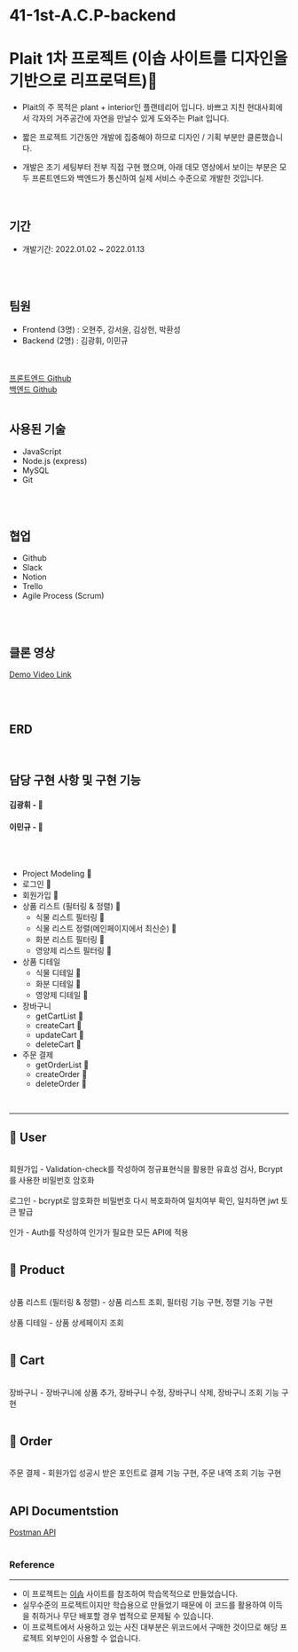 # 41-1st-A.C.P-backend

# Plait 1차 프로젝트 (이솝 사이트를 디자인을 기반으로 리프로덕트)🥾
- Plait의 주 목적은 plant + interior인 플랜테리어 입니다. 바쁘고 지친 현대사회에서 각자의 거주공간에 자연을 만날수 있게 도와주는 Plait 입니다.

- 짧은 프로젝트 기간동안 개발에 집중해야 하므로 디자인 / 기획 부분만 클론했습니다.


- 개발은 초기 세팅부터 전부 직접 구현 했으며, 아래 데모 영상에서 보이는 부분은 모두 프론트엔드와 백엔드가 통신하여 실제 서비스 수준으로 개발한 것입니다.
<br />

## 기간

- 개발기간: 2022.01.02 ~ 2022.01.13
<br />
<br />


## 팀원

- Frontend (3명) : 오현주, 강서윤, 김상헌, 박환성
- Backend (2명)  : 김광휘, 이민규
<br />
<br />
<a href="https://github.com/wecode-bootcamp-korea/41-1st-A.C.P-frontend">프론트엔드 Github</a>
<br />
<a href="https://github.com/wecode-bootcamp-korea/41-1st-A.C.P-backend">  백엔드 Github</a>
<br />
<br />

## 사용된 기술
- JavaScript
- Node.js (express)
- MySQL
- Git
<br />
<br />


## 협업

- Github
- Slack
- Notion
- Trello
- Agile Process (Scrum)
<br />
<br />



## 클론 영상


<a href="">Demo Video Link</a>



<br />
<br />


## ERD

<img src=""/>

<br />
<br />


## 담당 구현 사항 및 구현 기능

#### 김광휘 - 🤖  

#### 이민규 - 🙂

<br />
<br />

- Project Modeling 🤖
- 로그인 🙂
- 회원가입 🤖
- 상품 리스트 (필터링 & 정렬) 🤖 
  - 식물 리스트 필터링 🤖
  - 식물 리스트 정렬(메인페이지에서 최신순) 🤖
  - 화분 리스트 필터링 🤖
  - 영양제 리스트 필터링 🤖
- 상품 디테일
  - 식물 디테일 🤖
  - 화분 디테일 🙂
  - 영양제 디테일 🤖
- 장바구니
  - getCartList 🙂
  - createCart 🤖
  - updateCart 🤖
  - deleteCart 🙂
- 주문 결제
  - getOrderList 🙂
  - createOrder 🤖
  - deleteOrder 🙂
<br />

---

## 🥾 User
<br />
회원가입 - Validation-check를 작성하여 정규표현식을 활용한 유효성 검사, Bcrypt를 사용한 비밀번호 암호화
<br />
<br />
로그인 - bcrypt로 암호화한 비밀번호 다시 복호화하여 일치여부 확인, 일치하면 jwt 토큰 발급
<br />
<br />
인가 - Auth를 작성하여 인가가 필요한 모든 API에 적용
<br />
<br />

## 🥾 Product
<br />
상품 리스트 (필터링 & 정렬) - 상품 리스트 조회, 필터링 기능 구현, 정렬 기능 구현
<br />
<br />
상품 디테일 - 상품 상세페이지 조회
<br />
<br />

## 🥾 Cart
<br />
장바구니 - 장바구니에 상품 추가, 장바구니 수정, 장바구니 삭제, 장바구니 조회 기능 구현
<br />
<br />

## 🥾 Order
<br />
주문 결제 - 회원가입 성공시 받은 포인트로 결제 기능 구현, 주문 내역 조회 기능 구현

<br />
<br />

## API Documentstion

<a href="https://documenter.getpostman.com/view/25063140/2s8ZDSckAU">Postman API</a>
<br />
<br />



### Reference
-----
- 이 프로젝트는 <a href="https://www.aesop.com/kr/">이솝</a> 사이트를 참조하여 학습목적으로 만들었습니다.
- 실무수준의 프로젝트이지만 학습용으로 만들었기 때문에 이 코드를 활용하여 이득을 취하거나 무단 배포할 경우 법적으로 문제될 수 있습니다.
- 이 프로젝트에서 사용하고 있는 사진 대부분은 위코드에서 구매한 것이므로 해당 프로젝트 외부인이 사용할 수 없습니다.
